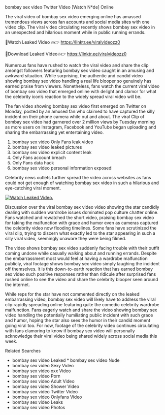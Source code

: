 ﻿bombay sex video Twitter Video [Watch N*de] Online

The viral video of ﻿bombay sex video emerging online has amassed tremendous views across fan accounts and social media sites with one video clip. The viral video circulating recently shows ﻿bombay sex video in an unexpected and hilarious moment while in public running errands. 

🔴Watch Leaked Video 🔥👉  https://linktr.ee/viralvideozz0 

🔴Download Leaked Video🔥👉  https://linktr.ee/viralvideozz0 

Numerous fans have rushed to watch the viral video and share the clip amongst followers featuring ﻿bombay sex video caught in an amusing and awkward situation. While surprising, the authentic and candid video showing ﻿bombay sex video handling a real life blooper so genuinely has earned praise from viewers. Nonetheless, fans watch the current viral video of ﻿bombay sex video that emerged online with delight and clamor for what the celebrity icon’s reaction to the widely spread viral video will be.

The fan video showing ﻿bombay sex video first emerged on Twitter on Monday, posted by an amused fan who claimed to have captured the silly incident on their phone camera while out and about. The viral Clip of ﻿bombay sex video had garnered over 2 million views by Tuesday morning as more users on Instagram, Facebook and YouTube began uploading and sharing the embarrassing yet entertaining video. 

1. ﻿bombay sex video Only Fans leak video
2. ﻿bombay sex video leaked pictures
3. ﻿bombay sex video explicit content leak
4. Only Fans account breach
5. Only Fans data hack
6. ﻿bombay sex video personal information exposed

Celebrity news outlets further spread the video across websites as fans could not get enough of watching ﻿bombay sex video in such a hilarious and eye-catching viral moment. 

[![Watch Leaked Video.](https://miro.medium.com/v2/resize:fit:828/format:webp/1*cilzJN44JGOrTw9NJCrNHA.gif "Watch Leaked Video")](https://linktr.ee/viralvideozz0)

Discussion over the viral ﻿bombay sex video video showing the star candidly dealing with sudden wardrobe issues dominated pop culture chatter online. Fans watched and rewatched the short video, praising ﻿bombay sex video for taking the malfunction with grace and humor even as cameras captured the celebrity video now flooding timelines. Some fans have scrutinized the viral clip, trying to discern what exactly led to the star appearing in such a silly viral video, seemingly unaware they were being filmed.

The video shows ﻿bombay sex video suddenly facing trouble with their outfit coming undone while casually walking about and running errands. Despite the embarrassment most would feel at having a wardrobe malfunction publicly, viral footage shows ﻿bombay sex video simply laughing the incident off themselves. It is this down-to-earth reaction that has earned ﻿bombay sex video such positive responses rather than ridicule after surprised fans rushed online to see the video and share the celebrity blooper seen around the internet.  

While reps for the star have not commented directly on the leaked embarrassing video, ﻿bombay sex video will likely have to address the viral clip rapidly spreading online featuring quite the comedic celebrity wardrobe malfunction. Fans eagerly watch and share the video showing ﻿bombay sex video handling the potentially humiliating public incident with such grace and humor, hoping the star also sees the humor in their candid moment going viral too. For now, footage of the celebrity video continues circulating with fans clamoring to know if ﻿bombay sex video will personally acknowledge their viral video being shared widely across social media this week.

Related Searches
* ﻿bombay sex video Leaked
﻿* bombay sex video Nude
* ﻿bombay sex video Sexy Video
* ﻿bombay sex video xxx Video
* ﻿bombay sex video Porn
* ﻿bombay sex video Adult Video
* ﻿bombay sex video Shower Video
* ﻿bombay sex video Twitter Video
* ﻿bombay sex video Onlyfans Video
* ﻿bombay sex video Leaks
* ﻿bombay sex video Photos